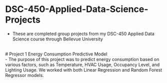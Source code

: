# DSC-450-Applied-Data-Science-Projects

- These are completed group projects from my DSC-450 Applied Data Science course through Bellevue University
</br>
# Project 1 Energy Consumption Predictive Model
</br>
  - The purpose of this project was to predict energy consumption based on various factors, such as Temperature, HVAC Usage, Occupancy Level, and Lighting Usage. We worked with both Linear Regression and Random Forest Regressor models.
